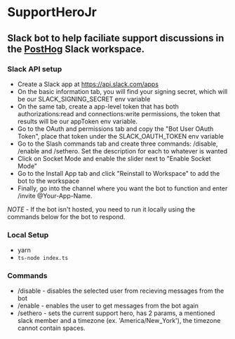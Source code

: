 # SupportHeroJr

## Slack bot to help faciliate support discussions in the [PostHog](https://github.com/PostHog/posthog) Slack workspace.

### Slack API setup

- Create a Slack app at https://api.slack.com/apps
- On the basic information tab, you will find your signing secret, which will be our SLACK_SIGNING_SECRET env variable
- On the same tab, create a app-level token that has both authorizations:read and connections:write permissions, the token that results will be our appToken env variable.
- Go to the OAuth and permissions tab and copy the "Bot User OAuth Token", place that token under the SLACK_OAUTH_TOKEN env variable
- Go to the Slash commands tab and create three commands: /disable, /enable and /sethero. Set the description for each to whatever is wanted
- Click on Socket Mode and enable the slider next to "Enable Socket Mode"
- Go to the Install App tab and click "Reinstall to Workspace" to add the bot to the workspace
- Finally, go into the channel where you want the bot to function and enter /invite @Your-App-Name.

*NOTE* - If the bot isn't hosted, you need to run it locally using the commands below for the bot to respond.

### Local Setup
- yarn
- `ts-node index.ts`

### Commands

- /disable - disables the selected user from recieving messages from the bot
- /enable - enables the user to get messages from the bot again
- /sethero - sets the current support hero, has 2 params, a mentioned slack member and a timezone (ex. 'America/New_York'), the timezone cannot contain spaces.
